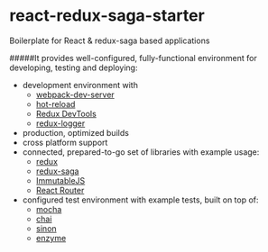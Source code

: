 react-redux-saga-starter
========================

Boilerplate for React & redux-saga based applications

#####It provides well-configured, fully-functional environment for developing, testing and deploying:
- development environment with 
    - [webpack-dev-server](https://github.com/webpack/webpack-dev-server)
    - [hot-reload](https://github.com/gaearon/react-hot-loader)
    - [Redux DevTools](https://github.com/gaearon/redux-devtools)
    - [redux-logger](https://github.com/evgenyrodionov/redux-logger)
- production, optimized builds
- cross platform support
- connected, prepared-to-go set of libraries with example usage:
    - [redux](https://github.com/reactjs/redux)
    - [redux-saga](https://github.com/redux-saga/redux-saga)
    - [ImmutableJS](https://github.com/facebook/immutable-js/)
    - [React Router](https://github.com/ReactTraining/react-router)
- configured test environment with example tests, built on top of:
    - [mocha](https://github.com/mochajs/mocha)
    - [chai](https://github.com/chaijs/chai)
    - [sinon](https://github.com/sinonjs/sinon)
    - [enzyme](https://github.com/airbnb/enzyme)
